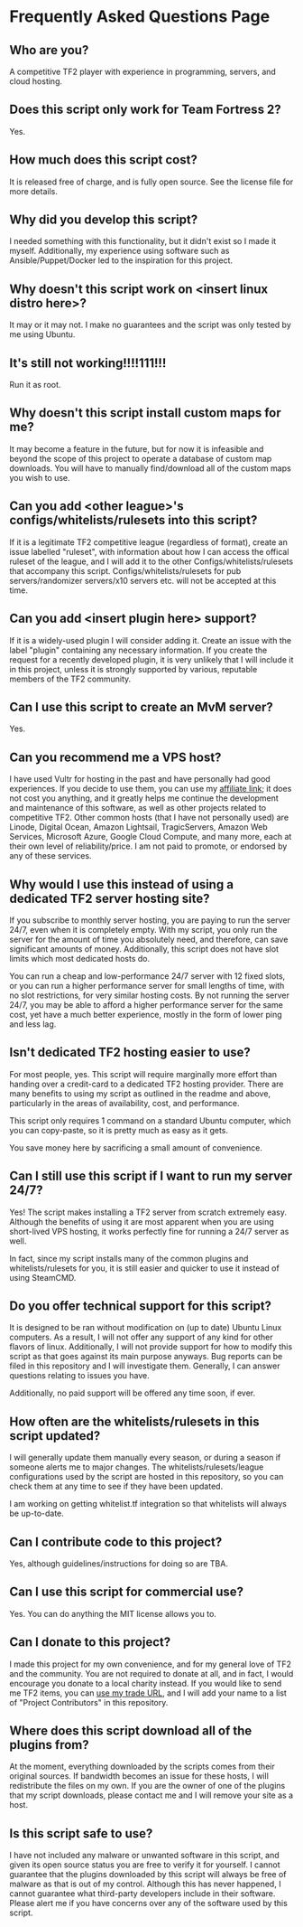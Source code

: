 # Frequently Asked Questions Page

## Who are you?

A competitive TF2 player with experience in programming, servers, and cloud hosting.

## Does this script only work for Team Fortress 2?

Yes.

## How much does this script cost?

It is released free of charge, and is fully open source. See the license file for more details.

## Why did you develop this script?

I needed something with this functionality, but it didn't exist so I made it myself. Additionally, my experience using software such as Ansible/Puppet/Docker led to the inspiration for this project.

## Why doesn't this script work on \<insert linux distro here>?

It may or it may not. I make no guarantees and the script was only tested by me using Ubuntu.

## It's still not working!!!!111!!!

Run it as root.

## Why doesn't this script install custom maps for me?

It may become a feature in the future, but for now it is infeasible and beyond the scope of this project to operate a database of custom map downloads. You will have to manually find/download all of the custom maps you wish to use.

## Can you add \<other league>'s configs/whitelists/rulesets into this script?

If it is a legitimate TF2 competitive league (regardless of format), create an issue labelled "ruleset", with information about how I can access the offical ruleset of the league, and I will add it to the other Configs/whitelists/rulesets that accompany this script. Configs/whitelists/rulesets for pub servers/randomizer servers/x10 servers etc. will not be accepted at this time.

## Can you add \<insert plugin here> support?

If it is a widely-used plugin I will consider adding it. Create an issue with the label "plugin" containing any necessary information. If you create the request for a recently developed plugin, it is very unlikely that I will include it in this project, unless it is strongly supported by various, reputable members of the TF2 community.

## Can I use this script to create an MvM server?

Yes.

## Can you recommend me a VPS host?

I have used Vultr for hosting in the past and have personally had good experiences. If you decide to use them, you can use my [affiliate link](https://www.vultr.com/?ref=7321517); it does not cost you anything, and it greatly helps me continue the development and maintenance of this software, as well as other projects related to competitive TF2. Other common hosts (that I have not personally used) are Linode, Digital Ocean, Amazon Lightsail, TragicServers, Amazon Web Services, Microsoft Azure, Google Cloud Compute, and many more, each at their own level of reliability/price. I am not paid to promote, or endorsed by any of these services.

## Why would I use this instead of using a dedicated TF2 server hosting site?

If you subscribe to monthly server hosting, you are paying to run the server 24/7, even when it is completely empty. With my script, you only run the server for the amount of time you absolutely need, and therefore, can save significant amounts of money. Additionally, this script does not have slot limits which most dedicated hosts do.

You can run a cheap and low-performance 24/7 server with 12 fixed slots, or you can run a higher performance server for small lengths of time, with no slot restrictions, for very similar hosting costs. By not running the server 24/7, you may be able to afford a higher performance server for the same cost, yet have a much better experience, mostly in the form of lower ping and less lag.

## Isn't dedicated TF2 hosting easier to use?

For most people, yes. This script will require marginally more effort than handing over a credit-card to a dedicated TF2 hosting provider. There are many benefits to using my script as outlined in the readme and above, particularly in the areas of availability, cost, and performance.

This script only requires 1 command on a standard Ubuntu computer, which you can copy-paste, so it is pretty much as easy as it gets.

You save money here by sacrificing a small amount of convenience.

## Can I still use this script if I want to run my server 24/7?

Yes! The script makes installing a TF2 server from scratch extremely easy. Although the benefits of using it are most apparent when you are using short-lived VPS hosting, it works perfectly fine for running a 24/7 server as well.

In fact, since my script installs many of the common plugins and whitelists/rulesets for you, it is still easier and quicker to use it instead of using SteamCMD.

## Do you offer technical support for this script?

It is designed to be ran without modification on (up to date) Ubuntu Linux computers. As a result, I will not offer any support of any kind for other flavors of linux. Additionally, I will not provide support for how to modify this script as that goes against its main purpose anyways. Bug reports can be filed in this repository and I will investigate them. Generally, I can answer questions relating to issues you have.

Additionally, no paid support will be offered any time soon, if ever.

## How often are the whitelists/rulesets in this script updated?

I will generally update them manually every season, or during a season if someone alerts me to major changes. The whitelists/rulesets/league configurations used by the script are hosted in this repository, so you can check them at any time to see if they have been updated.

I am working on getting whitelist.tf integration so that whitelists will always be up-to-date.

## Can I contribute code to this project?

Yes, although guidelines/instructions for doing so are TBA.

## Can I use this script for commercial use?

Yes. You can do anything the MIT license allows you to.

## Can I donate to this project?

I made this project for my own convenience, and for my general love of TF2 and the community. You are not required to donate at all, and in fact, I would encourage you donate to a local charity instead. If you would like to send me TF2 items, you can [use my trade URL](https://steamcommunity.com/tradeoffer/new/?partner=69070534&token=72Ka5_zt), and I will add your name to a list of "Project Contributors" in this repository.

## Where does this script download all of the plugins from?

At the moment, everything downloaded by the scripts comes from their original sources. If bandwidth becomes an issue for these hosts, I will redistribute the files on my own. If you are the owner of one of the plugins that my script downloads, please contact me and I will remove your site as a host.

## Is this script safe to use?

I have not included any malware or unwanted software in this script, and given its open source status you are free to verify it for yourself. I cannot guarantee that the plugins downloaded by this script will always be free of malware as that is out of my control. Although this has never happened, I cannot guarantee what third-party developers include in their software. Please alert me if you have concerns over any of the software used by this script.
